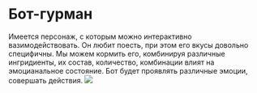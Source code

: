 # Бот-гурман
Имеется персонаж, с которым можно интерактивно вазимодействовать. Он любит поесть, при этом его вкусы довольно специфичны.
Мы можем кормить его, комбинируя различные ингридиенты, их состав, количество, комбинации влият на эмоцианальное состояние.
Бот будет проявлять различные эмоции, совершать действия.
![](https://camo.githubusercontent.com/c29415ef4a4818e8317630cd6b1a08336248b116/687474703a2f2f7777772e66756e6472616973696e676465746563746976652e636f6d2f2e612f366130313135373039353564363939373062303135333931613938613239393730622d7069)
